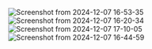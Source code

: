 ![Screenshot from 2024-12-07 16-53-35](https://github.com/user-attachments/assets/54a1027c-d96e-491a-bf7b-ada9feaeb359)
![Screenshot from 2024-12-07 16-20-34](https://github.com/user-attachments/assets/acab6bf2-0a0d-4c48-ab99-7b529bed63ae)
![Screenshot from 2024-12-07 17-10-05](https://github.com/user-attachments/assets/3cd1a69f-cff5-4f11-9779-474f70083930)
![Screenshot from 2024-12-07 16-44-59](https://github.com/user-attachments/assets/1b1a69f4-0b43-4706-8200-e84da76ba12b)
